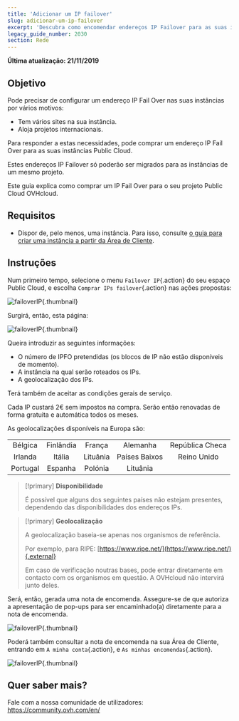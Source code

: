 ```yaml
---
title: 'Adicionar um IP failover'
slug: adicionar-um-ip-failover
excerpt: 'Descubra como encomendar endereços IP Failover para as suas instâncias'
legacy_guide_number: 2030
section: Rede
---
```


**Última atualização: 21/11/2019**

## Objetivo

Pode precisar de configurar um endereço IP Fail Over nas suas instâncias por vários motivos:

- Tem vários sites na sua instância.
- Aloja projetos internacionais.

Para responder a estas necessidades, pode comprar um endereço IP Fail Over para as suas instâncias Public Cloud.

Estes endereços IP Failover só poderão ser migrados para as instâncias de um mesmo projeto.

Este guia explica como comprar um IP Fail Over para o seu projeto Public Cloud OVHcloud.


## Requisitos
- Dispor de, pelo menos, uma instância. Para isso, consulte [o guia para criar uma instância a partir da Área de Cliente](https://docs.ovh.com/pt/public-cloud/criar_uma_instancia_a_partir_do_espaco_cliente_ovh/).

## Instruções

Num primeiro tempo, selecione o menu `Failover IP`{.action} do seu espaço Public Cloud, e escolha `Comprar IPs failover`{.action} nas ações propostas:

![failoverIP](images/buyfailoverip1.png){.thumbnail}

Surgirá, então, esta página:

![failoverIP](images/buyfailoverip2.png){.thumbnail}

Queira introduzir as seguintes informações:

* O número de IPFO pretendidas (os blocos de IP não estão disponíveis de momento).
* A instância na qual serão roteados os IPs.
* A geolocalização dos IPs.

Terá também de aceitar as condições gerais de serviço.

Cada IP custará 2€ sem impostos na compra. Serão então renovadas de forma gratuita e automática todos os meses.

As geolocalizações disponíveis na Europa são:

|          |          |          |           |                    |
|:--------:|:--------:|:--------:|:---------:|:------------------:|
| Bélgica | Finlândia |  França  | Alemanha | República Checa |
|  Irlanda |  Itália  | Lituânia |  Países Baixos |     Reino Unido    |
| Portugal |  Espanha |  Polónia |  Lituânia |                    |


> [!primary] **Disponibilidade**
> 
> É possível que alguns dos seguintes países não estejam presentes, dependendo
> das disponibilidades dos endereços IPs.
> 

> [!primary] **Geolocalização**
>
> A geolocalização baseia-se apenas nos organismos de referência.
> 
> Por exemplo, para RIPE: [https://www.ripe.net/](https://www.ripe.net/){.external}
>
> Em caso de verificação noutras bases, pode entrar diretamente em contacto com os organismos em questão. A OVHcloud não intervirá junto deles.

Será, então, gerada uma nota de encomenda. Assegure-se de que autoriza a apresentação de pop-ups para ser encaminhado(a) diretamente para a nota de encomenda.

![failoverIP](images/buyfailoverip3.png){.thumbnail}

Poderá também consultar a nota de encomenda na sua Área de Cliente, entrando em `A minha conta`{.action}, e `As minhas encomendas`{.action}.

![failoverIP](images/buyfailoverip4.png){.thumbnail}

## Quer saber mais?

Fale com a nossa comunidade de utilizadores: <https://community.ovh.com/en/>